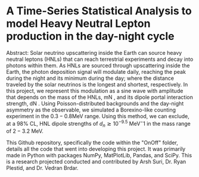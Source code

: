 # A Time-Series Statistical Analysis to model Heavy Neutral Lepton production in the day-night cycle

Abstract:
Solar neutrino upscattering inside the Earth can source heavy neutral leptons (HNLs) that can reach terrestrial experiments and decay into photons within them. As HNLs are sourced through upscattering inside the Earth, the photon deposition signal will modulate daily, reaching the peak during the night and its minimum during the day; where the distance traveled by the solar neutrinos is the longest and shortest, respectively. In this project, we represent this
modulation as a sine wave with amplitude that depends on the mass of the HNLs, mN , and its dipole portal interaction strength, dN . Using Poisson-distributed backgrounds and the day-night asymmetry as the observable, we simulated a Borexino-like counting experiment in the $0.3 − 0.8 \text{MeV}$ range. Using this method, we can exclude, at a $98$% CL, HNL dipole strengths of $d_n \gtrsim 10^{-9.5}$ $\text{MeV}^−1$ in the mass range of $2 − 3.2$ MeV.

This Github repository, specifically the code within the "OnOff" folder, details all the code that went into developing this project. It was primarily made in Python with packages NumPy, MatPlotLib, Pandas, and SciPy. This is a research projected conducted and contributed by Arsh Suri, Dr. Ryan Plestid, and Dr. Vedran Brdar. 

 
